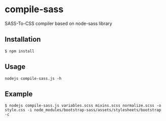 # compile-sass
SASS-To-CSS compiler based on node-sass library

## Installation

``` $ npm install ```

## Usage

``` nodejs compile-sass.js -h ```

## Example

``` $ nodejs compile-sass.js variables.scss mixins.scss normalize.scss -o style.css -i node_modules/bootstrap-sass/assets/stylesheets/bootstrap -c ```
